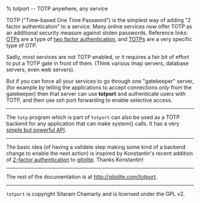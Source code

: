 % totport -- TOTP anywhere, any service

TOTP ("Time-based One Time Password") is the simplest way of adding "2 factor
authentication" to a service.  Many online services now offer TOTP as an
additional security measure against stolen passwords.  Reference links:
[OTPs][wpotp] are a type of [two factor authentication][wp2fa], and
[TOTPs][wptotp] are a very specific type of OTP.

[wpotp]: https://en.wikipedia.org/wiki/One-time_password
[wptotp]: https://en.wikipedia.org/wiki/Time-based_One-time_Password_Algorithm
[wp2fa]: https://en.wikipedia.org/wiki/Two_factor_authentication

Sadly, most services are not TOTP enabled, or it requires a fair bit of effort
to put a TOTP gate in front of them.  (Think various imap servers, database
servers, even web servers).

But if you can force all your services to go through one "gatekeeper" server,
(for example by telling the applications to accept connections *only* from the
gatekeeper) then that server can use **totport** and authenticate users with
TOTP, and then use ssh port forwarding to enable selective access.

----

The `totp` program which is part of `totport` can also be used as a TOTP
backend for any application that can make system() calls.  It has a very
[simple but powerful API](totp.html).

----

The basic idea (of having a validate step making some kind of a backend change
to enable the next action) is inspired by Konstantin's recent addition of
[2-factor authentication][gl2fa] to [gitolite][gl].  Thanks Konstantin!

[gl]: http://gitolite.com
[gl2fa]: https://github.com/mricon/totp-cgi/tree/master/contrib/gitolite

----

The rest of the documentation is at <http://gitolite.com/totport>.

----

`totport` is copyright Sitaram Chamarty and is licensed under the GPL v2.
